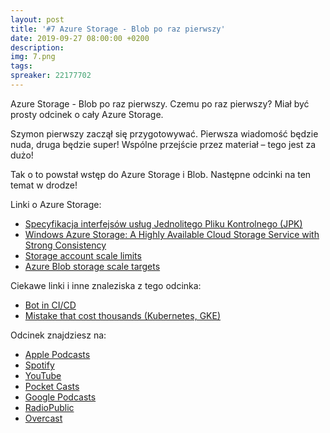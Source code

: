 ```yaml
---
layout: post
title: '#7 Azure Storage - Blob po raz pierwszy'
date: 2019-09-27 08:00:00 +0200
description: 
img: 7.png
tags: 
spreaker: 22177702
---
```

Azure Storage - Blob po raz pierwszy. Czemu po raz pierwszy? Miał być prosty odcinek o cały Azure Storage.

Szymon pierwszy zaczął się przygotowywać. Pierwsza wiadomość będzie nuda, druga będzie super! Wspólne przejście przez materiał – tego jest za dużo!

Tak o to powstał wstęp do Azure Storage i Blob. Następne odcinki na ten temat w drodze!

Linki o Azure Storage:

- [Specyfikacja interfejsów usług Jednolitego Pliku Kontrolnego (JPK)](https://www.podatki.gov.pl/media/1138/specyfikacja_interfejsow_uslug_jpk_wersja_2_3.pdf)
- [Windows Azure Storage: A Highly Available Cloud Storage Service with Strong Consistency](https://www.sigops.org/s/conferences/sosp/2011/current/2011-Cascais/11-calder-online.pdf)
- [Storage account scale limits](https://docs.microsoft.com/en-us/azure/storage/common/storage-scalability-targets#storage-account-scale-limits)
- [Azure Blob storage scale targets](https://docs.microsoft.com/en-us/azure/storage/common/storage-scalability-targets#azure-blob-storage-scale-targets)

Ciekawe linki i inne znaleziska z tego odcinka:

- [Bot in CI/CD](https://twitter.com/gabro27/status/1173547934132178944)
- [Mistake that cost thousands (Kubernetes, GKE)](https://medium.com/@gajus/mistake-that-cost-thousands-kubernetes-gke-2212ea663e1f)

Odcinek znajdziesz na:

- [Apple Podcasts](https://podcasts.apple.com/pl/podcast/azure-storage-blob-po-raz-pierwszy/id1477067604?i=1000451405032&l=pl)
- [Spotify](https://open.spotify.com/episode/1XR8W810qBcovmpCtALqQt)
- [YouTube](https://www.youtube.com/watch?v=cCA6gbS46es)
- [Pocket Casts](https://pca.st/16k1)
- [Google Podcasts](https://podcasts.google.com/?feed=aHR0cHM6Ly9hbmNob3IuZm0vcy84NzIwMTBjL3BvZGNhc3QvcnNz&episode=ZGRjYjg0YTMtYjZiMi02MTZjLWQ2YzQtNDQ5MmJiODY3Yjg5)
- [RadioPublic](https://radiopublic.com/patoarchitekci-6BJROa/ep/s1!ff63c)
- [Overcast](https://overcast.fm/+TnuaD5g5M)
